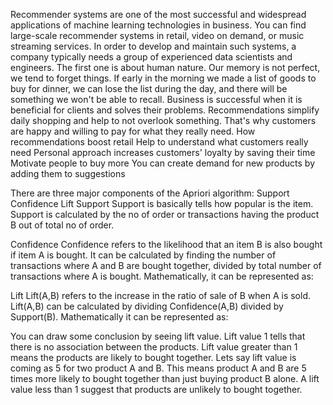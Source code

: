 Recommender systems are one of the most successful and widespread applications of machine learning technologies in business. You can find large-scale recommender systems in retail, video on demand, or music streaming services. In order to develop and maintain such systems, a company typically needs a group of experienced data scientists and engineers.
The first one is about human nature. Our memory is not perfect, we tend to forget things. If early in the morning we made a list of goods to buy for dinner, we can lose the list during the day, and there will be something we won't be able to recall.
Business is successful when it is beneficial for clients and solves their problems. Recommendations simplify daily shopping and help to not overlook something. That's why customers are happy and willing to pay for what they really need.
How recommendations boost retail
Help to understand what customers really need
Personal approach increases customers' loyalty by saving their time
Motivate people to buy more
You can create demand for new products by adding them to suggestions

There are three major components of the Apriori algorithm:
Support
Confidence
Lift
Support
Support is basically tells how popular is the item. Support is calculated by the no of order or transactions having the product B out of total no of order.

Confidence
Confidence refers to the likelihood that an item B is also bought if item A is bought. It can be calculated by finding the number of transactions where A and B are bought together, divided by total number of transactions where A is bought. Mathematically, it can be represented as:

Lift
Lift(A,B) refers to the increase in the ratio of sale of B when A is sold. Lift(A,B) can be calculated by dividing Confidence(A,B) divided by Support(B). Mathematically it can be represented as:

You can draw some conclusion by seeing lift value. Lift value 1 tells that there is no association between the products. Lift value greater than 1 means the products are likely to bought together. Lets say lift value is coming as 5 for two product A and B. This means product A and B are 5 times more likely to bought together than just buying product B alone. A lift value less than 1 suggest that products are unlikely to bought together.
